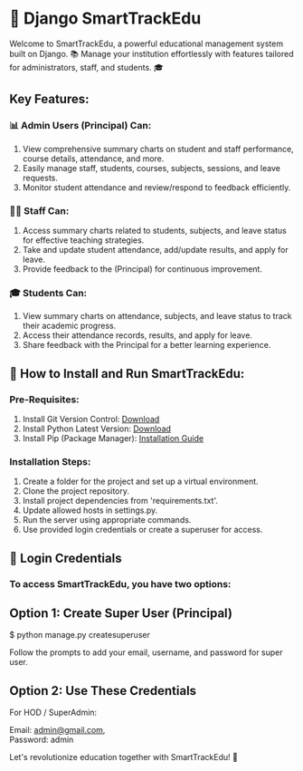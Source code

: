 # 🚀 Django SmartTrackEdu

Welcome to SmartTrackEdu, a powerful educational management system built on Django. 📚 Manage your institution effortlessly with features tailored for administrators, staff, and students. 🎓

## Key Features:

### 📊 Admin Users (Principal) Can:
1. View comprehensive summary charts on student and staff performance, course details, attendance, and more.
2. Easily manage staff, students, courses, subjects, sessions, and leave requests.
3. Monitor student attendance and review/respond to feedback efficiently.

### 🧑‍🏫 Staff Can:
1. Access summary charts related to students, subjects, and leave status for effective teaching strategies.
2. Take and update student attendance, add/update results, and apply for leave.
3. Provide feedback to the (Principal) for continuous improvement.

### 🎓 Students Can:
1. View summary charts on attendance, subjects, and leave status to track their academic progress.
2. Access their attendance records, results, and apply for leave.
3. Share feedback with the Principal for a better learning experience.

## 🌟 How to Install and Run SmartTrackEdu:

### Pre-Requisites:
1. Install Git Version Control: [Download](https://git-scm.com/)
2. Install Python Latest Version: [Download](https://www.python.org/downloads/)
3. Install Pip (Package Manager): [Installation Guide](https://pip.pypa.io/en/stable/installing/)

### Installation Steps:
1. Create a folder for the project and set up a virtual environment.
2. Clone the project repository.
3. Install project dependencies from 'requirements.txt'.
4. Update allowed hosts in settings.py.
5. Run the server using appropriate commands.
6. Use provided login credentials or create a superuser for access.
   
## 🔑 Login Credentials

### To access SmartTrackEdu, you have two options:

## Option 1: Create Super User (Principal)
$ python manage.py createsuperuser

Follow the prompts to add your email, username, and password for super user.

## Option 2: Use These Credentials

For HOD / SuperAdmin:

Email: admin@gmail.com,  
Password: admin

Let's revolutionize education together with SmartTrackEdu! 🎉
